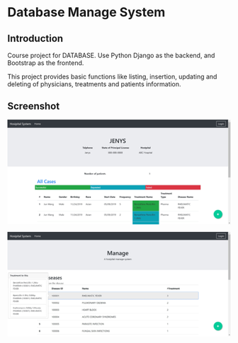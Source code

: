 # Database Manage System

## Introduction

Course project for DATABASE. Use Python Django as the backend,  and Bootstrap as the frontend. 

This project provides basic functions like listing, insertion, updating and deleting of physicians, treatments and patients information.

## Screenshot

![shoot1](images/Screenshot1.jpg)

![shoot2](images/Screenshot2.jpg)
